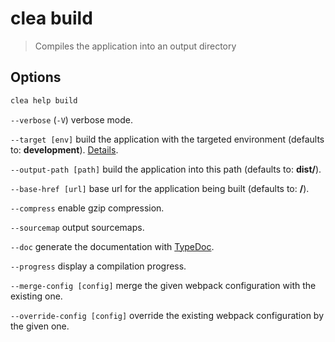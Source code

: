 # clea build

> Compiles the application into an output directory

## Options

```bash
clea help build
```

`--verbose` (`-V`) verbose mode.

`--target [env]` build the application with the targeted environment (defaults to: **development**). [Details](more/environments.md).

`--output-path [path]` build the application into this path (defaults to: **dist/**).

`--base-href [url]` base url for the application being built (defaults to: **/**).

`--compress` enable gzip compression.

`--sourcemap` output sourcemaps.

`--doc` generate the documentation with [TypeDoc](http://typedoc.org/).

`--progress` display a compilation progress.

`--merge-config [config]` merge the given webpack configuration with the existing one.

`--override-config [config]` override the existing webpack configuration by the given one.
